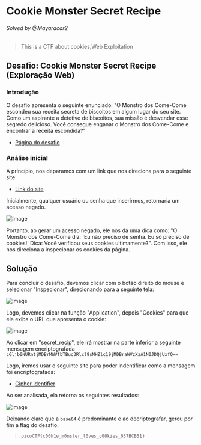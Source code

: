 # Cookie Monster Secret Recipe
###### Solved by @Mayaracar2
> This is a CTF about cookies,Web Exploitation
## Desafio: Cookie Monster Secret Recipe (Exploração Web)
### Introdução
O desafio apresenta o seguinte enunciado: "O Monstro dos Come-Come escondeu sua receita secreta de biscoitos em algum lugar do seu site. Como um aspirante a detetive de biscoitos, sua missão é desvendar esse segredo delicioso. Você consegue enganar o Monstro dos Come-Come e encontrar a receita escondida?"

- [Página do desafio](https://play.picoctf.org/practice/challenge/469)
### Análise inicial
A princípio, nos deparamos com um link que nos direciona para o seguinte site:

- [Link do site](http://verbal-sleep.picoctf.net:51173/)

Inicialmente, qualquer usuário ou senha que inserirmos, retornaria um acesso negado.

![image](https://github.com/user-attachments/assets/1fb4ea4b-6605-40bd-ad1d-a4c02cb38115)

Portanto, ao gerar um acesso negado, ele nos da uma dica como: 
"O Monstro dos Come-Come diz: 'Eu não preciso de senha. Eu só preciso de cookies!'
Dica: Você verificou seus cookies ultimamente?".
Com isso, ele nos direciona a inspecionar os cookies da página.
## Solução
Para concluir o desafio, devemos clicar com o botão direito do mouse e selecionar "Inspecionar", direcionando para a seguinte tela:

![image](https://github.com/user-attachments/assets/593feb3b-1371-4f54-9b46-6b8d15e009d6)

Logo, devemos clicar na função "Application", depois "Cookies" para que ele exiba o URL que apresenta o cookie:

![image](https://github.com/user-attachments/assets/c02079e8-4e37-4270-a30e-d08b237ed8c4)

Ao clicar em "secret_recip", ele irá mostrar na parte inferior a seguinte mensagem encriptografada `cGljb0NURntjMDBrMWVfbTBuc3Rlcl9sMHZlc19jMDBraWVzXzA1N0JDQjUxfQ==`

Logo, iremos usar o seguinte site para poder indentificar como a mensagem foi encriptografada:

- [Cipher Identifier](https://www.dcode.fr/cipher-identifier)

Ao ser analisada, ela retorna os seguintes resultados: 

![image](https://github.com/user-attachments/assets/e06718cd-033a-4c25-a5fc-8b93a62e7690)

Deixando claro que a `base64` é predominante e ao decriptografar, gerou por fim a flag do desafio.

>`picoCTF{c00k1e_m0nster_l0ves_c00kies_057BCB51}`
 
